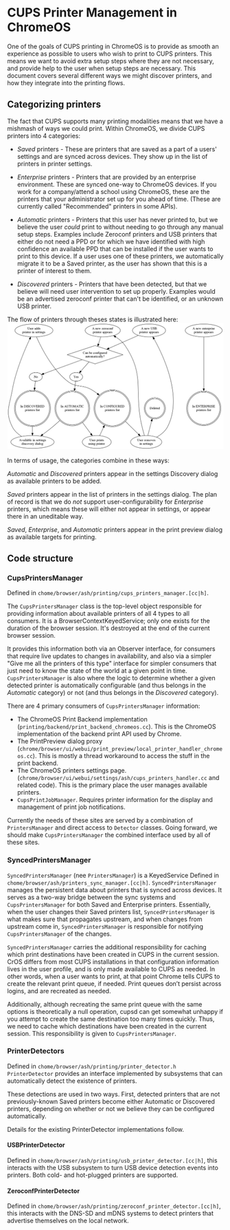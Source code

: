 # CUPS Printer Management in ChromeOS

One of the goals of CUPS printing in ChromeOS is to provide as smooth an
experience as possible to users who wish to print to CUPS printers.  This means
we want to avoid extra setup steps where they are not necessary, and provide
help to the user when setup steps are necessary.  This document covers several
different ways we might discover printers, and how they integrate into the
printing flows.

## Categorizing printers
The fact that CUPS supports many printing modalities means that we have a
mishmash of ways we could print.  Within ChromeOS, we divide CUPS printers into
4 categories:

*  *Saved* printers - These are printers that are saved as a part of a users'
   settings and are synced across devices.  They show up in the list of printers
   in printer settings.

*  *Enterprise* printers - Printers that are provided by an enterprise
   environment.  These are synced one-way to ChromeOS devices.  If you work for
   a company/attend a school using ChromeOS, these are the printers that your
   administrator set up for you ahead of time.  (These are currently called
   "Recommended" printers in some APIs).

*  *Automatic* printers - Printers that this user has never printed to, but we
   believe the user *could* print to without needing to go through any manual
   setup steps.  Examples include Zeroconf printers and USB printers that either
   do not need a PPD or for which we have identified with high confidence an
   available PPD that can be installed if the user wants to print to this
   device.  If a user uses one of these printers, we automatically migrate it to
   be a Saved printer, as the user has shown that this is a printer of
   interest to them.

*  *Discovered* printers - Printers that have been detected, but that we believe
   will need user intervention to set up properly.  Examples would be an
   advertised zeroconf printer that can't be identified, or an unknown USB
   printer.


The flow of printers through theses states is illustrated here:
![Printer Flow Chart](printer_flow_chart.png)

In terms of usage, the categories combine in these ways:

*Automatic* and *Discovered* printers appear in the settings Discovery dialog as
available printers to be added.

*Saved* printers appear in the list of printers in the settings dialog. The
plan of record is that we do *not* support user-configurability for *Enterprise*
printers, which means these will either not appear in settings, or appear there
in an uneditable way.

*Saved*, *Enterprise*, and *Automatic* printers appear in the print preview
dialog as available targets for printing.


## Code structure

### CupsPrintersManager

Defined in `chome/browser/ash/printing/cups_printers_manager.[cc|h]`.

The `CupsPrintersManager` class is the top-level object responsible for
providing information about available printers of all 4 types to all consumers.
It is a BrowserContextKeyedService; only one exists for the duration of the
browser session. It's destroyed at the end of the current browser session.

It provides this information both via an Observer interface, for consumers that
require live updates to changes in availability, and also via a simpler "Give me
all the printers of this type" interface for simpler consumers that just need to
know the state of the world at a given point in time.  `CupsPrintersManager` is
also where the logic to determine whether a given detected printer is
automatically configurable (and thus belongs in the *Automatic* category) or not
(and thus belongs in the *Discovered* category).

There are 4 primary consumers of `CupsPrintersManager` information:

* The ChromeOS Print Backend implementation
  (`printing/backend/print_backend_chromeos.cc`).  This is the ChromeOS
  implementation of the backend print API used by Chrome.
* The PrintPreview dialog proxy
  (`chrome/browser/ui/webui/print_preview/local_printer_handler_chromeos.cc`).
  This is mostly a thread workaround to access the stuff in the print backend.
* The ChromeOS printers settings
  page. (`chrome/browser/ui/webui/settings/ash/cups_printers_handler.cc`
  and related code).  This is the primary place the user manages available
  printers.
* `CupsPrintJobManager`.  Requires printer information for the display and
  management of print job notifications.

Currently the needs of these sites are served by a combination of
`PrintersManager` and direct access to `Detector` classes.  Going forward, we
should make `CupsPrintersManager` the combined interface used by all of these
sites.

### SyncedPrintersManager

`SyncedPrintersManager` (nee `PrintersManager`) is a KeyedService Defined in
`chome/browser/ash/printers_sync_manager.[cc|h]`.
`SyncedPrintersManager` manages the persistent data about printers that is
synced across devices.  It serves as a two-way bridge between the sync systems
and `CupsPrintersManager` for both Saved and Enterprise printers.
Essentially, when the user changes their Saved printers list,
`SyncedPrintersManager` is what makes sure that propagates upstream, and when
changes from upstream come in, `SyncedPrintersManager` is responsible for
notifying `CupsPrintersManager` of the changes.

`SyncedPrintersManager` carries the additional responsibility for caching which
print destinations have been created in CUPS in the current session.  CrOS
differs from most CUPS installations in that configuration information lives in
the user profile, and is only made available to CUPS as needed.  In other words,
when a user wants to print, at that point Chrome tells CUPS to create the
relevant print queue, if needed.  Print queues don’t persist across logins, and
are recreated as needed.

Additionally, although recreating the same print queue with the same options is
theoretically a null operation, cupsd can get somewhat unhappy if you attempt to
create the same destination too many times quickly.  Thus, we need to cache
which destinations have been created in the current session.
This responsibility is given to  `CupsPrintersManager`.

### PrinterDetectors

Defined in `chome/browser/ash/printing/printer_detector.h` `PrinterDetector`
provides an interface implemented by subsystems that can automatically detect
the existence of printers.

These detections are used in two ways.  First, detected printers that are not
previously-known Saved printers become either Automatic or Discovered
printers, depending on whether or not we believe they can be configured
automatically.

Details for the existing PrinterDetector implementations follow.

#### USBPrinterDetector

Defined in `chome/browser/ash/printing/usb_printer_detector.[cc|h]`, this
interacts with the USB subsystem to turn USB device detection events into
printers.  Both cold- and hot-plugged printers are supported.

#### ZeroconfPrinterDetector

Defined in `chome/browser/ash/printing/zeroconf_printer_detector.[cc|h]`,
this interacts with the DNS-SD and mDNS systems to detect printers that
advertise themselves on the local network.

